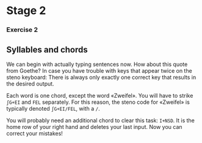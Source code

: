 # Stage 2

### Exercise 2

## Syllables and chords

We can begin with actually typing sentences now.
How about this quote from Goethe?
In case you have trouble with keys that appear twice on the steno keyboard:
There is always only exactly one correct key that results in the desired output.

<!--separator-->

Each word is one chord, except the word «Zweifel».
You will have to strike `ʃG+EI` and `FEL` separately.
For this reason, the steno code for «Zweifel» is typically denoted `ʃG+EI/FEL`, with a `/`.

You will probably need an additional chord to clear this task: `I+NSD`.
It is the home row of your right hand and deletes your last input.
Now you can correct your mistakes!
